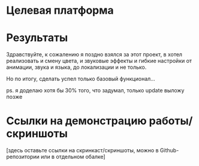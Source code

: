 # Целевая платформа


# Результаты

Здравствуйте, к сожалению я поздно взялся за этот проект, в хотел реализовать и смену цвета, и 
звуковые эффекты и гибкие настройки от анимации, звука и языка, до локализации и не только.

Но по итогу, сделать успел только базовый функционал...

ps. я доделаю хотя бы 30% того, что задумал, только update выложу позже 

# Ссылки на демонстрацию работы/скриншоты

[здесь оставьте ссылки на скринкаст/скриншоты, можно в Github-репозитории или в отдельном обалке]
